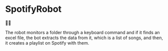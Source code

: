 # SpotifyRobot

🤖🎸

The robot monitors a folder through a keyboard command and if it finds an excel file, the bot extracts the data from it, which is a list of songs, and then, it creates a playlist on Spotify with them.  
